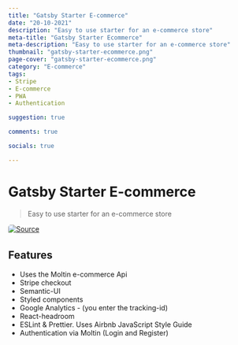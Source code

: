 ```yaml
---
title: "Gatsby Starter E-commerce"
date: "20-10-2021"
description: "Easy to use starter for an e-commerce store"
meta-title: "Gatsby Starter Ecommerce"
meta-description: "Easy to use starter for an e-commerce store"
thumbnail: "gatsby-starter-ecommerce.png"
page-cover: "gatsby-starter-ecommerce.png"
category: "E-commerce"
tags:
- Stripe
- E-commerce
- PWA
- Authentication

suggestion: true

comments: true

socials: true

---
```


# Gatsby Starter E-commerce

>Easy to use starter for an e-commerce store

<a  href="https://github.com/parmsang/gatsby-starter-ecommerce"  alt="Source"  title="Source">


<img  alt="Source"  src="/img/github.png" style="width: auto;max-height:50px;min-height:20px;background-color: white;border-radius:5px;">

</a>

## Features

- Uses the Moltin e-commerce Api
- Stripe checkout
- Semantic-UI
- Styled components
- Google Analytics - (you enter the tracking-id)
- React-headroom
- ESLint & Prettier. Uses Airbnb JavaScript Style Guide
- Authentication via Moltin (Login and Register)